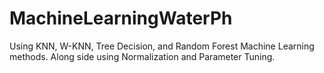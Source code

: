 # MachineLearningWaterPh
Using KNN, W-KNN, Tree Decision, and Random Forest Machine Learning methods. Along side using Normalization and Parameter Tuning. 
